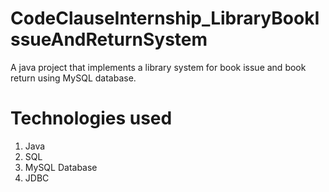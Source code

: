 # CodeClauseInternship_LibraryBookIssueAndReturnSystem
A java project that implements a library system for book issue and book return using MySQL database.
# Technologies used
1. Java
2. SQL
3. MySQL Database
4. JDBC
